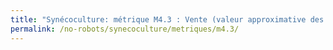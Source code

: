 ```yaml
---
title: "Synécoculture: métrique M4.3 : Vente (valeur approximative des denrées vendues)"
permalink: /no-robots/synecoculture/metriques/m4.3/
---
```

